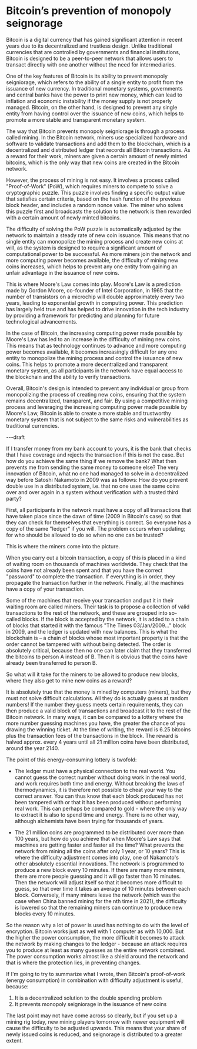 # Bitcoin’s prevention of monopoly seignorage

Bitcoin is a digital currency that has gained significant attention in recent years due to its decentralized and trustless design. Unlike traditional currencies that are controlled by governments and financial institutions, Bitcoin is designed to be a peer-to-peer network that allows users to transact directly with one another without the need for intermediaries.

One of the key features of Bitcoin is its ability to prevent monopoly seigniorage, which refers to the ability of a single entity to profit from the issuance of new currency. In traditional monetary systems, governments and central banks have the power to print new money, which can lead to inflation and economic instability if the money supply is not properly managed. Bitcoin, on the other hand, is designed to prevent any single entity from having control over the issuance of new coins, which helps to promote a more stable and transparent monetary system.

The way that Bitcoin prevents monopoly seigniorage is through a process called mining. In the Bitcoin network, miners use specialized hardware and software to validate transactions and add them to the blockchain, which is a decentralized and distributed ledger that records all Bitcoin transactions. As a reward for their work, miners are given a certain amount of newly minted bitcoins, which is the only way that new coins are created in the Bitcoin network.

However, the process of mining is not easy. It involves a process called "Proof-of-Work" (PoW), which requires miners to compete to solve a cryptographic puzzle. This puzzle involves finding a specific output value that satisfies certain criteria, based on the hash function of the previous block header, and includes a random nonce value. The miner who solves this puzzle first and broadcasts the solution to the network is then rewarded with a certain amount of newly minted bitcoins.

The difficulty of solving the PoW puzzle is automatically adjusted by the network to maintain a steady rate of new coin issuance. This means that no single entity can monopolize the mining process and create new coins at will, as the system is designed to require a significant amount of computational power to be successful. As more miners join the network and more computing power becomes available, the difficulty of mining new coins increases, which helps to prevent any one entity from gaining an unfair advantage in the issuance of new coins.

This is where Moore's Law comes into play. Moore's Law is a prediction made by Gordon Moore, co-founder of Intel Corporation, in 1965 that the number of transistors on a microchip will double approximately every two years, leading to exponential growth in computing power. This prediction has largely held true and has helped to drive innovation in the tech industry by providing a framework for predicting and planning for future technological advancements.

In the case of Bitcoin, the increasing computing power made possible by Moore's Law has led to an increase in the difficulty of mining new coins. This means that as technology continues to advance and more computing power becomes available, it becomes increasingly difficult for any one entity to monopolize the mining process and control the issuance of new coins. This helps to promote a more decentralized and transparent monetary system, as all participants in the network have equal access to the blockchain and the ability to verify transactions.

Overall, Bitcoin's design is intended to prevent any individual or group from monopolizing the process of creating new coins, ensuring that the system remains decentralized, transparent, and fair. By using a competitive mining process and leveraging the increasing computing power made possible by Moore's Law, Bitcoin is able to create a more stable and trustworthy monetary system that is not subject to the same risks and vulnerabilities as traditional currencies.

---draft

If I transfer money from my bank account to yours, it is the bank that checks that I have coverage and rejects the transaction if this is not the case. But how do you achieve the same thing if we remove the bank? What then prevents me from sending the same money to someone else? The very innovation of Bitcoin, what no one had managed to solve in a decentralized way before Satoshi Nakamoto in 2009 was as follows: How do you prevent double use in a distributed system, i.e. that no one uses the same coins over and over again in a system without verification with a trusted third party?

First, all participants in the network must have a copy of all transactions that have taken place since the dawn of time (2009 in Bitcoin's case) so that they can check for themselves that everything is correct. So everyone has a copy of the same "ledger" if you will. The problem occurs when updating; for who should be allowed to do so when no one can be trusted?

This is where the miners come into the picture.

When you carry out a bitcoin transaction, a copy of this is placed in a kind of waiting room on thousands of machines worldwide. They check that the coins have not already been spent and that you have the correct "password" to complete the transaction. If everything is in order, they propagate the transaction further in the network. Finally, all the machines have a copy of your transaction.

Some of the machines that receive your transaction and put it in their waiting room are called miners. Their task is to propose a collection of valid transactions to the rest of the network, and these are grouped into so-called blocks. If the block is accepted by the network, it is added to a chain of blocks that started it with the famous "The Times 03/Jan/2009…" block in 2009, and the ledger is updated with new balances. This is what the blockchain is – a chain of blocks whose most important property is that the order cannot be tampered with without being detected. The order is absolutely critical, because then no one can later claim that they transferred the bitcoins to person A instead of B. Then it is obvious that the coins have already been transferred to person B.

So what will it take for the miners to be allowed to produce new blocks, where they also get to mine new coins as a reward?

It is absolutely true that the money is mined by computers (miners), but they must not solve difficult calculations. All they do is actually guess at random numbers! If the number they guess meets certain requirements, they can then produce a valid block of transactions and broadcast it to the rest of the Bitcoin network. In many ways, it can be compared to a lottery where the more number guessing machines you have, the greater the chance of you drawing the winning ticket. At the time of writing, the reward is 6.25 bitcoins plus the transaction fees of the transactions in the block. The reward is halved approx. every 4 years until all 21 million coins have been distributed, around the year 2140.

The point of this energy-consuming lottery is twofold:

- The ledger must have a physical connection to the real world. You cannot guess the correct number without doing work in the real world, and work requires both time and energy. Without breaking the laws of thermodynamics, it is therefore not possible to cheat your way to the correct answer. You can thus know that each block produced has not been tampered with or that it has been produced without performing real work. This can perhaps be compared to gold - where the only way to extract it is also to spend time and energy. There is no other way, although alchemists have been trying for thousands of years.

- The 21 million coins are programmed to be distributed over more than 100 years, but how do you achieve that when Moore's Law says that machines are getting faster and faster all the time? What prevents the network from mining all the coins after only 1 year, or 10 years? This is where the difficulty adjustment comes into play, one of Nakamoto's other absolutely essential innovations. The network is programmed to produce a new block every 10 minutes. If there are many more miners, there are more people guessing and it will go faster than 10 minutes. Then the network will adjust itself so that it becomes more difficult to guess, so that over time it takes an average of 10 minutes between each block. Conversely, if many miners leave the network (which was the case when China banned mining for the nth time in 2021), the difficulty is lowered so that the remaining miners can continue to produce new blocks every 10 minutes.

So the reason why a lot of power is used has nothing to do with the level of encryption. Bitcoin works just as well with 1 computer as with 10,000. But the higher the power consumption, the more difficult it becomes to attack the network by making changes to the ledger - because an attack requires you to produce at least as many guesses as the entire network combined. The power consumption works almost like a shield around the network and that is where the protection lies, in preventing changes.

If I'm going to try to summarize what I wrote, then Bitcoin's proof-of-work (energy consumption) in combination with difficulty adjustment is useful, because:

1. It is a decentralized solution to the double spending problem
2. It prevents monopoly seigniorage in the issuance of new coins

The last point may not have come across so clearly, but if you set up a mining rig today, new mining players tomorrow with newer equipment will cause the difficulty to be adjusted upwards. This means that your share of newly issued coins is reduced, and seignorage is distributed to a greater extent.
